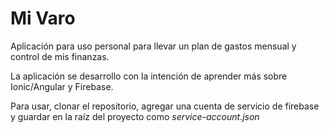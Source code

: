 # Mi Varo
Aplicación para uso personal para llevar un plan de gastos mensual y control de mis finanzas.

La aplicación se desarrollo con la intención de aprender más sobre Ionic/Angular y Firebase.

Para usar, clonar el repositorio, agregar una cuenta de servicio de firebase y guardar en la raíz del proyecto como _service-account.json_

